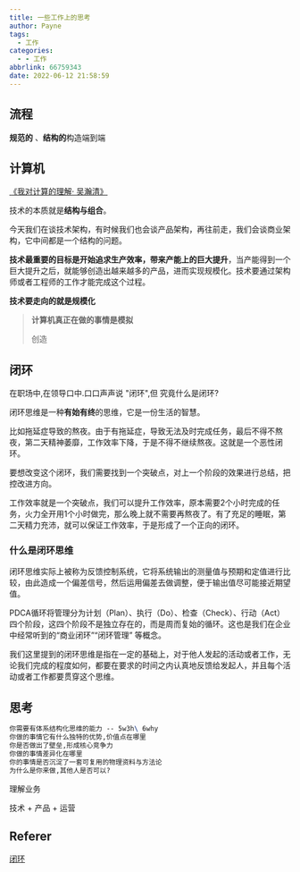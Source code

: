 ```yaml
---
title: 一些工作上的思考
author: Payne
tags:
  - 工作
categories:
  - - 工作
abbrlink: 66759343
date: 2022-06-12 21:58:59
---
```


## 流程

**规范的** 、**结构的**构造端到端

## 计算机

[《我对计算的理解· 吴瀚清》](https://baijiahao.baidu.com/s?id=1698354809650781358)

技术的本质就是**结构与组合**。

今天我们在谈技术架构，有时候我们也会谈产品架构，再往前走，我们会谈商业架构，它中间都是一个结构的问题。

**技术最重要的目标是开始追求生产效率，带来产能上的巨大提升**，当产能得到一个巨大提升之后，就能够创造出越来越多的产品，进而实现规模化。技术要通过架构师或者工程师的工作才能完成这个过程。

**技术要走向的就是规模化**

> **计算机真正在做的事情是模拟**
>
> 创造

## 闭环

在职场中,在领导口中.口口声声说 "闭环",但 究竟什么是闭环?

闭环思维是一种**有始有终**的思维，它是一份生活的智慧。

比如拖延症导致的熬夜。由于有拖延症，导致无法及时完成任务，最后不得不熬夜，第二天精神萎靡，工作效率下降，于是不得不继续熬夜。这就是一个恶性闭环。

要想改变这个闭环，我们需要找到一个突破点，对上一个阶段的效果进行总结，把控改进方向。

工作效率就是一个突破点，我们可以提升工作效率，原本需要2个小时完成的任务，火力全开用1个小时做完，那么晚上就不需要再熬夜了。有了充足的睡眠，第二天精力充沛，就可以保证工作效率，于是形成了一个正向的闭环。

### 什么是闭环思维

闭环思维实际上被称为反馈控制系统，它将系统输出的测量值与预期和定值进行比较，由此造成一个偏差信号，然后运用偏差去做调整，便于输出值尽可能接近期望值。

PDCA循环将管理分为计划（Plan）、执行（Do）、检查（Check）、行动（Act） 四个阶段，这四个阶段不是独立存在的，而是周而复始的循环。这也是我们在企业中经常听到的“商业闭环”“闭环管理” 等概念。

我们这里提到的闭环思维是指在一定的基础上，对于他人发起的活动或者工作，无论我们完成的程度如何，都要在要求的时间之内认真地反馈给发起人，并且每个活动或者工作都要贯穿这个思维。

## 思考

```tex
你需要有体系结构化思维的能力 -- 5w3h\ 6why
你做的事情它有什么独特的优势,价值点在哪里 
你是否做出了壁垒,形成核心竞争力
你做的事情差异化在哪里
你的事情是否沉淀了一套可复用的物理资料与方法论
为什么是你来做,其他人是否可以?
```

理解业务

技术 + 产品 + 运营

## Referer

[闭环](https://baijiahao.baidu.com/s?id=1712470063172799453)

